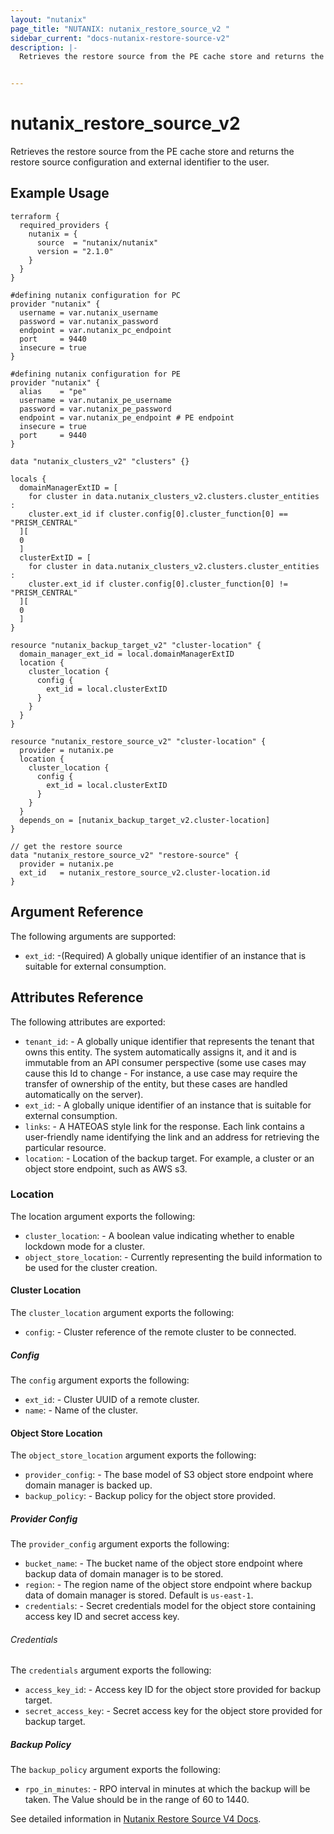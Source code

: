 ```yaml
---
layout: "nutanix"
page_title: "NUTANIX: nutanix_restore_source_v2 "
sidebar_current: "docs-nutanix-restore-source-v2"
description: |-
  Retrieves the restore source from the PE cache store and returns the restore source configuration and external identifier to the user.


---
```


# nutanix_restore_source_v2

Retrieves the restore source from the PE cache store and returns the restore source configuration and external identifier to the user.


## Example Usage

```hcl
terraform {
  required_providers {
    nutanix = {
      source  = "nutanix/nutanix"
      version = "2.1.0"
    }
  }
}

#defining nutanix configuration for PC
provider "nutanix" {
  username = var.nutanix_username
  password = var.nutanix_password
  endpoint = var.nutanix_pc_endpoint
  port     = 9440
  insecure = true
}

#defining nutanix configuration for PE
provider "nutanix" {
  alias    = "pe"
  username = var.nutanix_pe_username
  password = var.nutanix_pe_password
  endpoint = var.nutanix_pe_endpoint # PE endpoint
  insecure = true
  port     = 9440
}

data "nutanix_clusters_v2" "clusters" {}

locals {
  domainManagerExtID = [
    for cluster in data.nutanix_clusters_v2.clusters.cluster_entities :
    cluster.ext_id if cluster.config[0].cluster_function[0] == "PRISM_CENTRAL"
  ][
  0
  ]
  clusterExtID = [
    for cluster in data.nutanix_clusters_v2.clusters.cluster_entities :
    cluster.ext_id if cluster.config[0].cluster_function[0] != "PRISM_CENTRAL"
  ][
  0
  ]
}

resource "nutanix_backup_target_v2" "cluster-location" {
  domain_manager_ext_id = local.domainManagerExtID
  location {
    cluster_location {
      config {
        ext_id = local.clusterExtID
      }
    }
  }
}

resource "nutanix_restore_source_v2" "cluster-location" {
  provider = nutanix.pe
  location {
    cluster_location {
      config {
        ext_id = local.clusterExtID
      }
    }
  }
  depends_on = [nutanix_backup_target_v2.cluster-location]
}

// get the restore source
data "nutanix_restore_source_v2" "restore-source" {
  provider = nutanix.pe
  ext_id   = nutanix_restore_source_v2.cluster-location.id
}

```

## Argument Reference
The following arguments are supported:

* `ext_id`: -(Required) A globally unique identifier of an instance that is suitable for external consumption.

## Attributes Reference
The following attributes are exported:

* `tenant_id`: - A globally unique identifier that represents the tenant that owns this entity. The system automatically assigns it, and it and is immutable from an API consumer perspective (some use cases may cause this Id to change - For instance, a use case may require the transfer of ownership of the entity, but these cases are handled automatically on the server).
* `ext_id`: - A globally unique identifier of an instance that is suitable for external consumption.
* `links`: - A HATEOAS style link for the response. Each link contains a user-friendly name identifying the link and an address for retrieving the particular resource.
* `location`: - Location of the backup target. For example, a cluster or an object store endpoint, such as AWS s3.

### Location
The location argument exports the following:

* `cluster_location`: - A boolean value indicating whether to enable lockdown mode for a cluster.
* `object_store_location`: - Currently representing the build information to be used for the cluster creation.

#### Cluster Location
The `cluster_location` argument exports the following:

* `config`: - Cluster reference of the remote cluster to be connected.

##### Config
The `config` argument exports the following:

* `ext_id`: - Cluster UUID of a remote cluster.
* `name`: - Name of the cluster.


#### Object Store Location
The `object_store_location` argument exports the following:

* `provider_config`: - The base model of S3 object store endpoint where domain manager is backed up.
* `backup_policy`: - Backup policy for the object store provided.

##### Provider Config
The `provider_config` argument exports the following:

* `bucket_name`: - The bucket name of the object store endpoint where backup data of domain manager is to be stored.
* `region`: - The region name of the object store endpoint where backup data of domain manager is stored. Default is `us-east-1`.
* `credentials`: - Secret credentials model for the object store containing access key ID and secret access key.

###### Credentials
The `credentials` argument exports the following:

* `access_key_id`: - Access key ID for the object store provided for backup target.
* `secret_access_key`: - Secret access key for the object store provided for backup target.

##### Backup Policy
The `backup_policy` argument exports the following:

* `rpo_in_minutes`: - RPO interval in minutes at which the backup will be taken. The Value should be in the range of 60 to 1440.



See detailed information in [Nutanix Restore Source V4 Docs](https://developers.nutanix.com/api-reference?namespace=prism&version=v4.0#tag/DomainManager/operation/getRestoreSourceById).